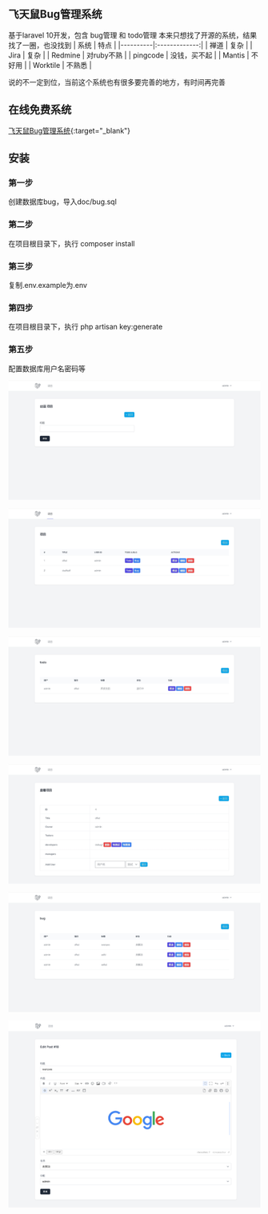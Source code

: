 ## 飞天鼠Bug管理系统
基于laravel 10开发，包含 bug管理 和 todo管理
本来只想找了开源的系统，结果找了一圈，也没找到 
| 系统   |      特点      |
|----------|:-------------:|
| 禅道 |  复杂  |
| Jira |   复杂  |
| Redmine | 对ruby不熟 |
| pingcode | 没钱，买不起 |
| Mantis | 不好用 |
| Worktile | 不熟悉 |

说的不一定到位，当前这个系统也有很多要完善的地方，有时间再完善

## 在线免费系统
[飞天鼠Bug管理系统](https://bug.feitianshu.com/){:target="_blank"}

## 安装

### 第一步
创建数据库bug，导入doc/bug.sql

### 第二步
在项目根目录下，执行 composer install

### 第三步
复制.env.example为.env

### 第四步
在项目根目录下，执行 php artisan key:generate

### 第五步
配置数据库用户名密码等

![飞天鼠Bug管理系统](https://raw.githubusercontent.com/feitianshu-com/FtsBug/main/doc/0.png "飞天鼠Bug管理系统")

![飞天鼠Bug管理系统](https://raw.githubusercontent.com/feitianshu-com/FtsBug/main/doc/1.png "飞天鼠Bug管理系统")

![飞天鼠Bug管理系统](https://raw.githubusercontent.com/feitianshu-com/FtsBug/main/doc/2.png "飞天鼠Bug管理系统")

![飞天鼠Bug管理系统](https://raw.githubusercontent.com/feitianshu-com/FtsBug/main/doc/3.png "飞天鼠Bug管理系统")

![飞天鼠Bug管理系统](https://raw.githubusercontent.com/feitianshu-com/FtsBug/main/doc/4.png "飞天鼠Bug管理系统")

![飞天鼠Bug管理系统](https://raw.githubusercontent.com/feitianshu-com/FtsBug/main/doc/5.png "飞天鼠Bug管理系统")
